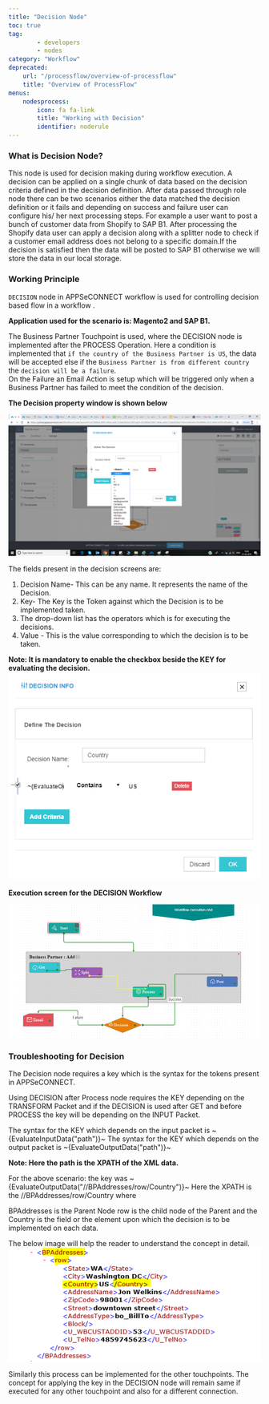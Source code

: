 ```yaml
---
title: "Decision Node"
toc: true
tag: 
        - developers
        - nodes
category: "Workflow"
deprecated: 
    url: "/processflow/overview-of-processflow"
    title: "Overview of ProcessFlow"
menus: 
    nodesprocess:
        icon: fa fa-link
        title: "Working with Decision" 
        identifier: noderule
---
```


### What is Decision Node?
This node is used for decision making during workflow execution. 
A decision can be applied on a single chunk of data based on the decision criteria defined in the decision definition. 
After data passed through role node there can be two scenarios either the data matched the decision definition or it fails and depending on success and failure user can configure his/ her next processing steps. 
For example a user want to post a bunch of customer data from Shopify to SAP B1. After processing the Shopify data user can apply a decision along with a splitter node to check if a customer email address 
does not belong to a specific domain.If the decision is satisfied then the data will be posted to SAP B1 otherwise we will store the data in our local storage.

### Working Principle

`DECISION` node in APPSeCONNECT workflow is used for controlling decision based flow in a workflow .

**Application used for the scenario is: Magento2 and SAP B1.**

The Business Partner Touchpoint is used, where the DECISION node is implemented after the PROCESS Operation. 
Here a condition is implemented that `if the country of the Business Partner is US`, the data will be 
accepted else if the `Business Partner is from different country` the `decision will be a failure`.  
On the Failure an Email Action is setup which will be triggered only when a Business Partner has failed 
to meet the condition of the decision.

**The Decision property window is shown below**

![decisionproperty](/staticfiles/workflow-management/media/rule/decisionproperty.png)

The fields present in the decision screens are:

1. Decision Name- This can be any name. It represents the name of the Decision. 
2. Key-  The Key is the Token against which the Decision is to be implemented taken.
3. The drop-down list has the operators which is for executing the decisions.
4. Value -  This is the value corresponding to which the decision is to be taken.

**Note: It is mandatory to enable the checkbox beside the KEY for evaluating the decision.**  
![decisionproperty1](/staticfiles/workflow-management/media/rule/decisionproperty1.png)

**Execution screen for the DECISION Workflow**

![decisionworkflow](/staticfiles/workflow-management/media/rule/decisionworkflow.png)

### Troubleshooting for Decision

The Decision node requires a key which is the syntax for the tokens present in APPSeCONNECT. 

Using DECISION after Process node requires the KEY depending on the TRANSFORM Packet and if the DECISION 
is used after GET and before PROCESS the key will be depending on the INPUT Packet.

The syntax for the KEY which depends on the input packet is ~{EvaluateInputData("path")}~
The syntax for the KEY which depends on the output packet is ~{EvaluateOutputData("path")}~

**Note: Here the path is the XPATH of the XML data.**

For the above scenario: the key was ~{EvaluateOutputData("//BPAddresses/row/Country")}~
Here the XPATH is the //BPAddresses/row/Country where 

BPAddresses is the Parent Node row is the child node of the Parent and the Country is the field 
or the element upon which the decision is to be implemented on each data.

The below image will help the reader to understand the concept in detail.  
![decision-xml](/staticfiles/workflow-management/media/rule/decision-xml.png)

Similarly this process can be implemented for the other touchpoints. The concept for applying the key in the DECISION node will remain 
same if executed for any other touchpoint and also for a different connection.

